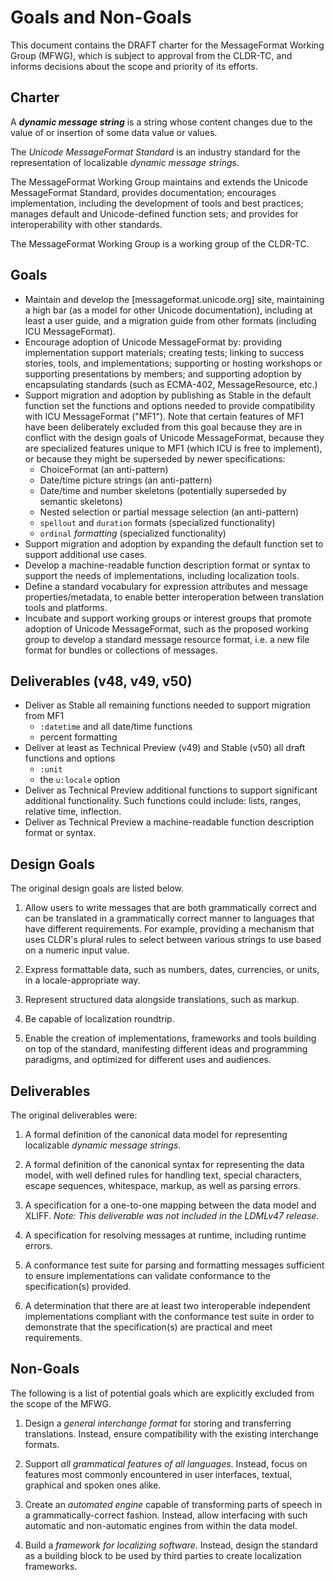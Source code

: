 # Goals and Non-Goals

This document contains the DRAFT charter for the MessageFormat Working Group (MFWG),
which is subject to approval from the CLDR-TC,
and informs decisions about the scope and priority of its efforts.

## Charter

A **_dynamic message string_** is a string whose content changes due to the value of or insertion
of some data value or values.

The _Unicode MessageFormat Standard_ is an industry standard for the representation
of localizable _dynamic message strings_.

The MessageFormat Working Group maintains and extends the Unicode MessageFormat Standard,
provides documentation;
encourages implementation, including the development of tools and best practices;
manages default and Unicode-defined function sets;
and provides for interoperability with other standards.

The MessageFormat Working Group is a working group of the CLDR-TC.

## Goals

- Maintain and develop the [messageformat.unicode.org] site,
  maintaining a high bar (as a model for other Unicode documentation),
  including at least 
  a user guide,
  and a migration guide from other formats (including ICU MessageFormat).
- Encourage adoption of Unicode MessageFormat by:
  providing implementation support materials;
  creating tests;
  linking to success stories, tools, and implementations;
  supporting or hosting workshops or supporting presentations by members;
  and supporting adoption by encapsulating standards (such as ECMA-402, MessageResource, etc.)
- Support migration and adoption by publishing as Stable in the default function set
  the functions and options needed to provide compatibility with ICU MessageFormat ("MF1").
  Note that certain features of MF1 have been deliberately excluded from this goal
  because they are in conflict with the design goals of Unicode MessageFormat,
  because they are specialized features unique to MF1 (which ICU is free to implement),
  or because they might be superseded by newer specifications:
  - ChoiceFormat (an anti-pattern)
  - Date/time picture strings (an anti-pattern)
  - Date/time and number skeletons (potentially superseded by semantic skeletons)
  - Nested selection or partial message selection (an anti-pattern)
  - `spellout` and `duration` formats (specialized functionality)
  - `ordinal` _formatting_ (specialized functionality)
- Support migration and adoption by expanding the default function set to support
  additional use cases.
- Develop a machine-readable function description format or syntax to support the needs of
  implementations, including localization tools.
- Define a standard vocabulary for expression attributes and message properties/metadata,
  to enable better interoperation between translation tools and platforms.
- Incubate and support working groups or interest groups
  that promote adoption of Unicode MessageFormat,
  such as the proposed working group to develop a standard message resource format,
  i.e. a new file format for bundles or collections of messages.

## Deliverables (v48, v49, v50)

- Deliver as Stable all remaining functions needed to support migration from MF1
  - `:datetime` and all date/time functions
  - percent formatting
- Deliver at least as Technical Preview (v49) and Stable (v50) all draft functions and options
  - `:unit`
  - the `u:locale` option
- Deliver as Technical Preview additional functions to support significant additional functionality.
  Such functions could include: lists, ranges, relative time, inflection.
- Deliver as Technical Preview a machine-readable function description format or syntax.

## Design Goals

The original design goals are listed below.

1. Allow users to write messages that are both grammatically
   correct and can be translated in a grammatically correct manner
   to languages that have different requirements.
   For example, providing a mechanism that uses CLDR's plural rules
   to select between various strings to use based on a numeric input value.

3.  Express formattable data, such as numbers, dates, currencies, or units,
    in a locale-appropriate way.

4.  Represent structured data alongside translations, such as markup.

5.  Be capable of localization roundtrip.

6.  Enable the creation of implementations, frameworks and tools building on
    top of the standard, manifesting different ideas and programming paradigms,
    and optimized for different uses and audiences.

## Deliverables

The original deliverables were:

1.  A formal definition of the canonical data model for representing
    localizable _dynamic message strings_.

2.  A formal definition of the canonical syntax for representing the data
    model, with well defined rules for handling text, special characters,
    escape sequences, whitespace, markup, as well as parsing errors.

3.  A specification for a one-to-one mapping between the data model and XLIFF.
    _Note: This deliverable was not included in the LDMLv47 release._ 

4.  A specification for resolving messages at runtime, including
    runtime errors.

5.  A conformance test suite for parsing and formatting messages sufficient to
    ensure implementations can validate conformance to the specification(s) provided.

6.  A determination that there are at least two interoperable independent implementations
    compliant with the conformance test suite in order to demonstrate that the
    specification(s) are practical and meet requirements.

## Non-Goals

The following is a list of potential goals which are explicitly excluded from
the scope of the MFWG.

1.  Design a _general interchange format_ for storing and transferring
    translations. Instead, ensure compatibility with the existing interchange
    formats.

2.  Support _all grammatical features of all languages_. Instead, focus on
    features most commonly encountered in user interfaces, textual, graphical
    and spoken ones alike.

3.  Create an _automated engine_ capable of transforming parts of speech in
    a grammatically-correct fashion. Instead, allow interfacing with such
    automatic and non-automatic engines from within the data model.

4.  Build a _framework for localizing software_. Instead, design the standard
    as a building block to be used by third parties to create localization
    frameworks.
